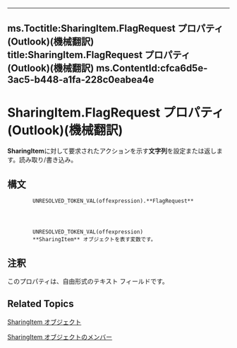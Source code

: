 

---
ms.Toctitle:SharingItem.FlagRequest プロパティ (Outlook)(機械翻訳)
title:SharingItem.FlagRequest プロパティ (Outlook)(機械翻訳)
ms.ContentId:cfca6d5e-3ac5-b448-a1fa-228c0eabea4e
---
# SharingItem.FlagRequest プロパティ (Outlook)(機械翻訳)




**SharingItem**に対して要求されたアクションを示す**文字列**を設定または返します。読み取り/書き込み。

## 構文

            UNRESOLVED_TOKEN_VAL(offexpression).**FlagRequest**




            UNRESOLVED_TOKEN_VAL(offexpression)
            **SharingItem** オブジェクトを表す変数です。



## 注釈
このプロパティは、自由形式のテキスト フィールドです。



## Related Topics

[SharingItem オブジェクト](63dd3451-44f3-7cc4-c6e2-7dad5835a7d2.md)

[SharingItem オブジェクトのメンバー](719ad60e-2242-2c54-778f-006b61690389.md)




